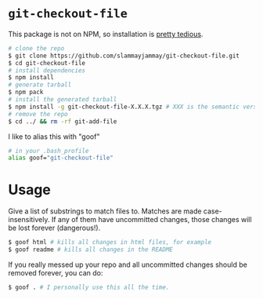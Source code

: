 # `git-checkout-file`

This package is not on NPM, so installation is [pretty tedious](https://github.com/npm/npm/issues/3055).
```sh
# clone the repo
$ git clone https://github.com/slammayjammay/git-checkout-file.git
$ cd git-checkout-file
# install dependencies
$ npm install
# generate tarball
$ npm pack
# install the generated tarball
$ npm install -g git-checkout-file-X.X.X.tgz # XXX is the semantic version
# remove the repo
$ cd ../ && rm -rf git-add-file
```

I like to alias this with "goof"
```sh
# in your .bash_profile
alias goof="git-checkout-file"
```

# Usage

Give a list of substrings to match files to. Matches are made case-insensitively. If any of them have uncommitted changes, those changes will be lost forever (dangerous!).
```sh
$ goof html # kills all changes in html files, for example
$ goof readme # kills all changes in the README
```

If you really messed up your repo and all uncommitted changes should be removed forever, you can do:
```sh
$ goof . # I personally use this all the time.
```
